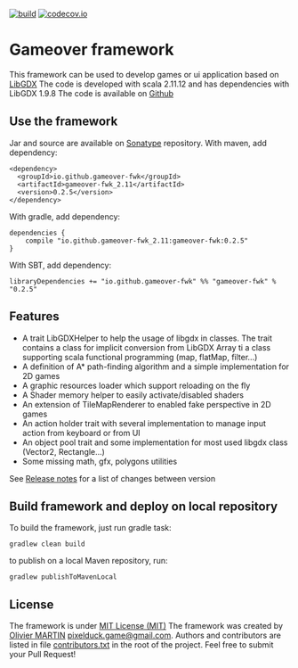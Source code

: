 [![build](https://travis-ci.org/gameover-fwk/gameover-fwk.svg?branch=master)](https://travis-ci.org/gameover-fwk/gameover-fwk) [![codecov.io](https://codecov.io/github/gameover-fwk/gameover-fwk/coverage.svg?branch=master)](https://codecov.io/github/gameover-fwk/gameover-fwk?branch=master)


# Gameover framework
This framework can be used to develop games or ui application based on [LibGDX](https://libgdx.badlogicgames.com)
The code is developed with scala 2.11.12 and has dependencies with LibGDX 1.9.8
The code is available on [Github](https://github.com/gameover-fwl/gameover-fwk)

## Use the framework
Jar and source are available on [Sonatype](http://www.sonatype.org/) repository.
With maven, add dependency:
```
<dependency>
  <groupId>io.github.gameover-fwk</groupId>
  <artifactId>gameover-fwk_2.11</artifactId>
  <version>0.2.5</version>
</dependency>
```

With gradle, add dependency:
```
dependencies {
    compile "io.github.gameover-fwk_2.11:gameover-fwk:0.2.5"
}
```

With SBT, add dependency:
```
libraryDependencies += "io.github.gameover-fwk" %% "gameover-fwk" % "0.2.5"
```

## Features
* A trait LibGDXHelper to help the usage of libgdx in classes. The trait contains a class for implicit conversion from LibGDX Array ti a class supporting scala functional programming (map, flatMap, filter...)
* A definition of A* path-finding algorithm and a simple implementation for 2D games
* A graphic resources loader which support reloading on the fly
* A Shader memory helper to easily activate/disabled shaders
* An extension of TileMapRenderer to enabled fake perspective in 2D games
* An action holder trait with several implementation to manage input action from keyboard or from UI
* An object pool trait and some implementation for most used libgdx class (Vector2, Rectangle...)
* Some missing math, gfx, polygons utilities

See [Release notes](RELEASE_NOTES.md) for a list of changes between version

## Build framework and deploy on local repository
To build the framework, just run gradle task:
```
gradlew clean build
```

to publish on a local Maven repository, run:
```
gradlew publishToMavenLocal
```

## License
The framework is under [MIT License (MIT)](https://en.wikipedia.org/wiki/MIT_License)
The framework was created by [Olivier MARTIN](http://gameover.co.in) <pixelduck.game@gmail.com>.
Authors and contributors are listed in file [contributors.txt](contributors.txt) in the root of the project.
Feel free to submit your Pull Request!
